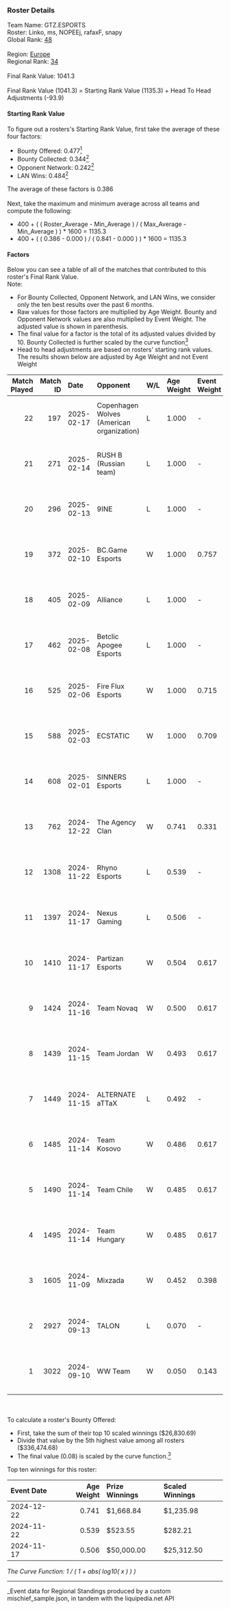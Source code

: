 ### Roster Details<br />
Team Name: GTZ.ESPORTS<br />
Roster: Linko, ms, NOPEEj, rafaxF, snapy<br />
Global Rank: [48](../../standings_global_2025_03_01.md)<br />
<br />
Region: [Europe]( ../../standings_europe_2025_03_01.md)<br />
Regional Rank: [34]( ../../standings_europe_2025_03_01.md)<br />
<br />
Final Rank Value:  1041.3<br />
<br />
Final Rank Value (1041.3) = Starting Rank Value (1135.3) + Head To Head Adjustments (-93.9)<br />

#### Starting Rank Value<br />
To figure out a rosters's Starting Rank Value, first take the average of these four factors:<br />
- Bounty Offered: 0.477[<sup>1</sup>](#table2)
- Bounty Collected: 0.344[<sup>2</sup>](#table1)
- Opponent Network: 0.242[<sup>2</sup>](#table1)
- LAN Wins: 0.484[<sup>2</sup>](#table1)

The average of these factors is 0.386<br />
<br />
Next, take the maximum and minimum average across all teams and compute the following:<br />
- 400 + ( ( Roster_Average - Min_Average ) / ( Max_Average - Min_Average ) ) * 1600 = 1135.3
- 400 + ( ( 0.386 - 0.000 ) / ( 0.841 - 0.000 ) ) * 1600 = 1135.3


#### Factors<br />
Below you can see a table of all of the matches that contributed to this roster's Final Rank Value.<br />
Note:<br />

- For Bounty Collected, Opponent Network, and LAN Wins, we consider only the ten best results over the past 6 months.
- Raw values for those factors are multiplied by Age Weight. Bounty and Opponent Network values are also multiplied by Event Weight. The adjusted value is shown in parenthesis.
- The final value for a factor is the total of its adjusted values divided by 10. Bounty Collected is further scaled by the curve function[<sup>3</sup>](#curveFunction)
- Head to head adjustments are based on rosters' starting rank values. The results shown below are adjusted by Age Weight and not Event Weight
<span id="table1"></span><br />


| Match Played | Match ID | Date       | Opponent                                  | W/L | Age Weight | Event Weight | Bounty Collected | Opponent Network | LAN Wins  | H2H Adj. | Roster                                |
| -: | -: | :- | :- | :- | :- | :- | :- | :- | :- | -: | :- |
|           22 |      197 | 2025-02-17 | Copenhagen Wolves (American organization) | L   | 1.000      | -            | -                | -                | -         |   -19.82 | Linko, ms, NOPEEj, rafaxF, snapy      |
|           21 |      271 | 2025-02-14 | RUSH B (Russian team)                     | L   | 1.000      | -            | -                | -                | -         |   -19.10 | Linko, ms, NOPEEj, rafaxF, snapy      |
|           20 |      296 | 2025-02-13 | 9INE                                      | L   | 1.000      | -            | -                | -                | -         |   -16.04 | Linko, ms, NOPEEj, rafaxF, snapy      |
|           19 |      372 | 2025-02-10 | BC.Game Esports                           | W   | 1.000      | 0.757        | 0.077 (0.059)    | 0.912 (0.690)    | 0 (0.000) |    25.00 | Linko, ms, NOPEEj, rafaxF, snapy      |
|           18 |      405 | 2025-02-09 | Alliance                                  | L   | 1.000      | -            | -                | -                | -         |   -21.10 | Linko, ms, NOPEEj, rafaxF, snapy      |
|           17 |      462 | 2025-02-08 | Betclic Apogee Esports                    | L   | 1.000      | -            | -                | -                | -         |   -20.20 | Linko, ms, NOPEEj, rafaxF, snapy      |
|           16 |      525 | 2025-02-06 | Fire Flux Esports                         | W   | 1.000      | 0.715        | 0.008 (0.006)    | 1.000 (0.715)    | 0 (0.000) |    10.41 | Linko, ms, NOPEEj, rafaxF, snapy      |
|           15 |      588 | 2025-02-03 | ECSTATIC                                  | W   | 1.000      | 0.709        | 0.033 (0.023)    | 1.000 (0.709)    | -         |     9.30 | Linko, ms, NOPEEj, rafaxF, snapy      |
|           14 |      608 | 2025-02-01 | SINNERS Esports                           | L   | 1.000      | -            | -                | -                | -         |   -21.85 | Linko, ms, NOPEEj, rafaxF, snapy      |
|           13 |      762 | 2024-12-22 | The Agency Clan                           | W   | 0.741      | 0.331        | 0.003 (0.001)    | -                | 1 (0.741) |     0.88 | Linko, N0VAISj, NOPEEj, rafaxF, snapy |
|           12 |     1308 | 2024-11-22 | Rhyno Esports                             | L   | 0.539      | -            | -                | -                | -         |   -13.34 | krazy, NOPEEj, rafaxF, snapy, TMKj    |
|           11 |     1397 | 2024-11-17 | Nexus Gaming                              | L   | 0.506      | -            | -                | -                | -         |    -8.33 | krazy, NOPEEj, rafaxF, snapy, TMKj    |
|           10 |     1410 | 2024-11-17 | Partizan Esports                          | W   | 0.504      | 0.617        | 0.081 (0.025)    | 0.565 (0.176)    | 1 (0.504) |     8.01 | krazy, NOPEEj, rafaxF, snapy, TMKj    |
|            9 |     1424 | 2024-11-16 | Team Novaq                                | W   | 0.500      | 0.617        | 0.030 (0.009)    | 0.164 (0.051)    | 1 (0.500) |     3.81 | krazy, NOPEEj, rafaxF, snapy, TMKj    |
|            8 |     1439 | 2024-11-15 | Team Jordan                               | W   | 0.493      | 0.617        | 0.000 (0.000)    | 0.029 (0.009)    | 1 (0.493) |     0.31 | krazy, NOPEEj, rafaxF, snapy, TMKj    |
|            7 |     1449 | 2024-11-15 | ALTERNATE aTTaX                           | L   | 0.492      | -            | -                | -                | -         |   -12.46 | krazy, NOPEEj, rafaxF, snapy, TMKj    |
|            6 |     1485 | 2024-11-14 | Team Kosovo                               | W   | 0.486      | 0.617        | 0.000 (0.000)    | 0.022 (0.007)    | 1 (0.486) |     0.43 | krazy, NOPEEj, rafaxF, snapy, TMKj    |
|            5 |     1490 | 2024-11-14 | Team Chile                                | W   | 0.485      | 0.617        | -                | 0.059 (0.018)    | 1 (0.485) |     0.33 | krazy, NOPEEj, rafaxF, snapy, TMKj    |
|            4 |     1495 | 2024-11-14 | Team Hungary                              | W   | 0.485      | 0.617        | 0.001 (0.000)    | 0.142 (0.042)    | 1 (0.485) |     1.53 | krazy, NOPEEj, rafaxF, snapy, TMKj    |
|            3 |     1605 | 2024-11-09 | Mixzada                                   | W   | 0.452      | 0.398        | 0.000 (0.000)    | -                | 1 (0.452) |     0.42 | krazy, NOPEEj, rafaxF, snapy, TMKj    |
|            2 |     2927 | 2024-09-13 | TALON                                     | L   | 0.070      | -            | -                | -                | -         |    -2.16 | Ag1l, krazy, NOPEEj, rafaxF, snapy    |
|            1 |     3022 | 2024-09-10 | WW Team                                   | W   | 0.050      | 0.143        | -                | 0.015 (0.000)    | -         |     0.04 | Ag1l, krazy, NOPEEj, rafaxF, snapy    |

<br />
<span id="table2"></span><br />
To calculate a roster's Bounty Offered:<br />

- First, take the sum of their top 10 scaled winnings ($26,830.69)
- Divide that value by the 5th highest value among all rosters ($336,474.68)
- The final value (0.08) is scaled by the curve function.[<sup>3</sup>](#curveFunction)

Top ten winnings for this roster:<br />

| Event Date | Age Weight | Prize Winnings | Scaled Winnings |
| :- | -: | :- | :- |
| 2024-12-22 |      0.741 | $1,668.84      | $1,235.98       |
| 2024-11-22 |      0.539 | $523.55        | $282.21         |
| 2024-11-17 |      0.506 | $50,000.00     | $25,312.50      |


<span id="curveFunction"></span>_The Curve Function: 1 / ( 1 + abs( log10( x ) ) )_<br />

---
_Event data for Regional Standings produced by a custom mischief_sample.json, in tandem with the liquipedia.net API<br />
